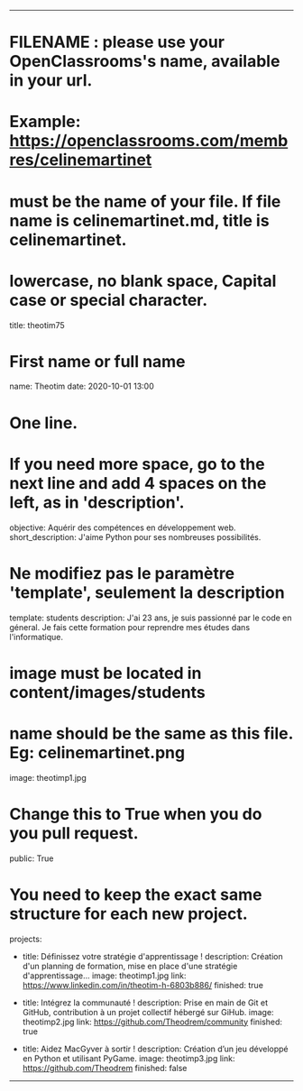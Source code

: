 ---

# FILENAME : please use your OpenClassrooms's name, available in your url.
# Example: https://openclassrooms.com/membres/celinemartinet
# must be the name of your file. If file name is celinemartinet.md, title is celinemartinet.
# lowercase, no blank space, Capital case or special character.
title: theotim75

# First name or full name
name: Theotim
date: 2020-10-01 13:00

# One line.
# If you need more space, go to the next line and add 4 spaces on the left, as in 'description'.
objective: Aquérir des compétences en développement web.
short_description: J'aime Python pour ses nombreuses possibilités.

# Ne modifiez pas le paramètre 'template', seulement la description
template: students
description:
    J'ai 23 ans, je suis passionné par le code en géneral. Je fais cette formation pour reprendre mes études dans l'informatique.

# image must be located in content/images/students
# name should be the same as this file. Eg: celinemartinet.png
image: theotimp1.jpg

# Change this to True when you do you pull request.
public: True

# You need to keep the exact same structure for each new project.
projects:
  - title: Définissez votre stratégie d'apprentissage !
    description: Création d'un planning de formation, mise en place d'une stratégie d'apprentissage...
    image: theotimp1.jpg
    link: https://www.linkedin.com/in/theotim-h-6803b886/
    finished: true

  - title: Intégrez la communauté !
    description: Prise en main de Git et GitHub, contribution à un projet collectif hébergé sur GiHub.
    image: theotimp2.jpg
    link: https://github.com/Theodrem/community
    finished: true

  - title: Aidez MacGyver à sortir !
    description: Création d’un jeu développé en Python et utilisant PyGame.
    image: theotimp3.jpg
    link: https://github.com/Theodrem
    finished: false
---